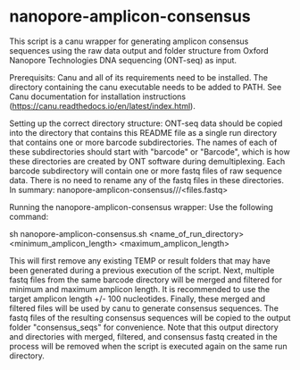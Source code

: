 # nanopore-amplicon-consensus

This script is a canu wrapper for generating amplicon consensus sequences using the raw data output and folder structure from Oxford Nanopore Technologies DNA sequencing (ONT-seq) as input. 

Prerequisits:
Canu and all of its requirements need to be installed. The directory containing the canu executable needs to be added to PATH. See Canu documentation for installation instructions (https://canu.readthedocs.io/en/latest/index.html).

Setting up the correct directory structure:
ONT-seq data should be copied into the directory that contains this README file as a single run directory that contains one or more barcode subdirectories. The names of each of these subdirectories should start with "barcode" or "Barcode", which is how these directories are created by ONT software during demultiplexing. Each barcode subdirectory will contain one or more fastq files of raw sequence data. There is no need to rename any of the fastq files in these directories. In summary: nanopore-amplicon-consensus/<run>/<barcodesxx>/<files.fastq>

Running the nanopore-amplicon-consensus wrapper:
Use the following command:

sh nanopore-amplicon-consensus.sh <name_of_run_directory> <minimum_amplicon_length> <maximum_amplicon_length>

This will first remove any existing TEMP or result folders that may have been generated during a previous execution of the script. Next, multiple fastq files from the same barcode directory will be merged and filtered for minimum and maximum amplicon length. It is recommended to use the target amplicon length +/- 100 nucleotides. Finally, these merged and filtered files will be used by canu to generate consensus sequences. The fastq files of the resulting consensus sequences will be copied to the output folder "consensus_seqs" for convenience. Note that this output directory and directories with merged, filtered, and consensus fastq created in the process will be removed when the script is executed again on the same run directory. 
